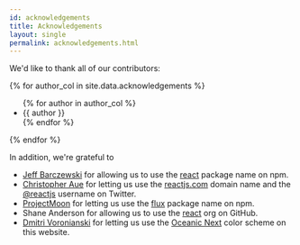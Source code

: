 ```yaml
---
id: acknowledgements
title: Acknowledgements
layout: single
permalink: acknowledgements.html
---
```


We'd like to thank all of our contributors:

<div class="three-column">
  {% for author_col in site.data.acknowledgements %}
  <ul>
    {% for author in author_col %}
    <li>{{ author }}</li>
    {% endfor %}
  </ul>
  {% endfor %}
</div>

In addition, we're grateful to
 - [Jeff Barczewski](https://github.com/jeffbski) for allowing us to use the [react](https://www.npmjs.com/package/react) package name on npm.
 - [Christopher Aue](http://christopheraue.net/) for letting us use the [reactjs.com](http://reactjs.com/) domain name and the [@reactjs](https://twitter.com/reactjs) username on Twitter.
 - [ProjectMoon](https://github.com/ProjectMoon) for letting us use the [flux](https://www.npmjs.com/package/flux) package name on npm.
 - Shane Anderson for allowing us to use the [react](https://github.com/react) org on GitHub.
 - [Dmitri Voronianski](https://github.com/voronianski) for letting us use the [Oceanic Next](https://labs.voronianski.com/oceanic-next-color-scheme/) color scheme on this website.
